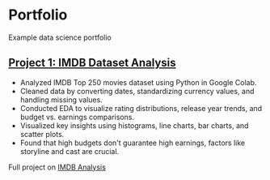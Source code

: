 # Portfolio
Example data science portfolio

## [Project 1: IMDB Dataset Analysis](https://github.com/yourusername/IMDB-Dataset-Analysis)
- Analyzed IMDB Top 250 movies dataset using Python in Google Colab.
- Cleaned data by converting dates, standardizing currency values, and handling missing values.
- Conducted EDA to visualize rating distributions, release year trends, and budget vs. earnings comparisons.
- Visualized key insights using histograms, line charts, bar charts, and scatter plots.
- Found that high budgets don't guarantee high earnings, factors like storyline and cast are crucial.

Full project on [IMDB Analysis](https://github.com/Saka284/imdb-dataset-analysis.git)
